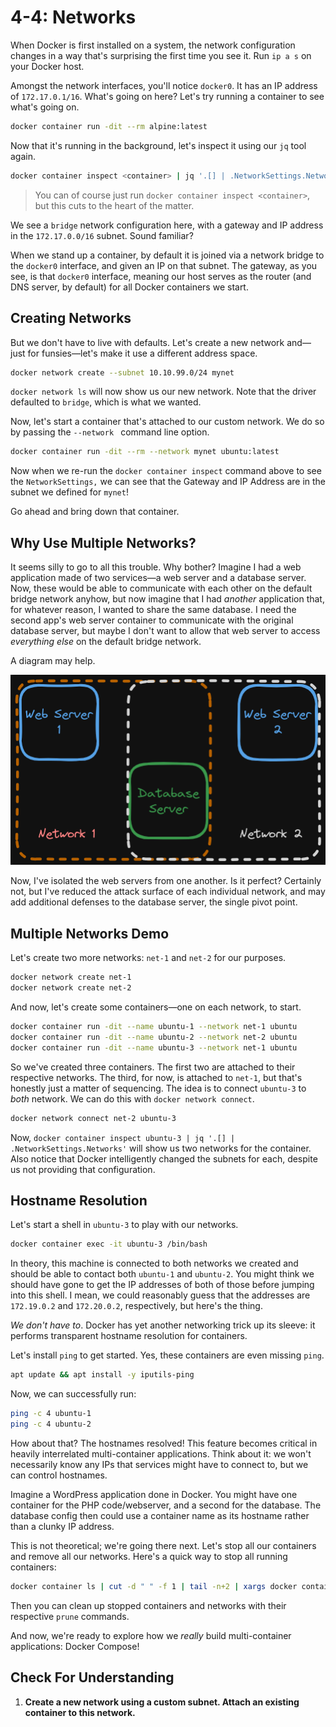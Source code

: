 # 4-4: Networks

When Docker is first installed on a system, the network configuration changes in a way that's surprising the first time you see it. Run `ip a s` on your Docker host.

Amongst the network interfaces, you'll notice `docker0`. It has an IP address of `172.17.0.1/16`. What's going on here? Let's try running a container to see what's going on. 

```bash
docker container run -dit --rm alpine:latest
```

Now that it's running in the background, let's inspect it using our `jq` tool again.

```bash
docker container inspect <container> | jq '.[] | .NetworkSettings.Networks'
```

> You can of course just run `docker container inspect <container>`, but this cuts to the heart of the matter.

We see a `bridge` network configuration here, with a gateway and IP address in the `172.17.0.0/16` subnet. Sound familiar?

When we stand up a container, by default it is joined via a network bridge to the `docker0` interface, and given an IP on that subnet. The gateway, as you see, is that `docker0` interface, meaning our host serves as the router (and DNS server, by default) for all Docker containers we start.

## Creating Networks

But we don't have to live with defaults. Let's create a new network and—just for funsies—let's make it use a different address space.

```bash
docker network create --subnet 10.10.99.0/24 mynet
```

`docker network ls` will now show us our new network. Note that the driver defaulted to `bridge`, which is what we wanted.

Now, let's start a container that's attached to our custom network. We do so by passing the `--network ` command line option.

```bash
docker container run -dit --rm --network mynet ubuntu:latest
```

Now when we re-run the `docker container inspect` command above to see the `NetworkSettings,` we can see that the Gateway and IP Address are in the subnet we defined for `mynet`!

Go ahead and bring down that container.

## Why Use Multiple Networks?

It seems silly to go to all this trouble. Why bother? Imagine I had a web application made of two services—a web server and a database server. Now, these would be able to communicate with each other on the default bridge network anyhow, but now imagine that I had _another_ application that, for whatever reason, I wanted to share the same database. I need the second app's web server container to communicate with the original database server, but maybe I don't want to allow that web server to access _everything else_ on the default bridge network. 

A diagram may help.

![4-4_networks](../img/4-4_networks.png)

Now, I've isolated the web servers from one another. Is it perfect? Certainly not, but I've reduced the attack surface of each individual network, and may add additional defenses to the database server, the single pivot point.

## Multiple Networks Demo

Let's create two more networks: `net-1` and `net-2` for our purposes.

```bash
docker network create net-1
docker network create net-2
```

And now, let's create some containers—one on each network, to start.

```bash
docker container run -dit --name ubuntu-1 --network net-1 ubuntu
docker container run -dit --name ubuntu-2 --network net-2 ubuntu
docker container run -dit --name ubuntu-3 --network net-1 ubuntu
```

So we've created three containers. The first two are attached to their respective networks. The third, for now, is attached to `net-1`, but that's honestly just a matter of sequencing. The idea is to connect `ubuntu-3` to _both_ network. We can do this with `docker network connect`.

```bash
docker network connect net-2 ubuntu-3
```

Now, `docker container inspect ubuntu-3 | jq '.[] | .NetworkSettings.Networks'` will show us two networks for the container. Also notice that Docker intelligently changed the subnets for each, despite us not providing that configuration.

## Hostname Resolution

Let's start a shell in `ubuntu-3` to play with our networks.

```bash
docker container exec -it ubuntu-3 /bin/bash
```

In theory, this machine is connected to both networks we created and should be able to contact both `ubuntu-1` and `ubuntu-2`. You might think we should have gone to get the IP addresses of both of those before jumping into this shell. I mean, we could reasonably guess that the addresses are `172.19.0.2` and `172.20.0.2`, respectively, but here's the thing.

_We don't have to_. Docker has yet another networking trick up its sleeve: it performs transparent hostname resolution for containers.

Let's install `ping` to get started. Yes, these containers are even missing `ping`.

```bash
apt update && apt install -y iputils-ping
```

Now, we can successfully run:

```bash
ping -c 4 ubuntu-1
ping -c 4 ubuntu-2
```

How about that? The hostnames resolved! This feature becomes critical in heavily interrelated multi-container applications. Think about it: we won't necessarily know any IPs that services might have to connect to, but we can control hostnames. 

Imagine a WordPress application done in Docker. You might have one container for the PHP code/webserver, and a second for the database. The database config then could use a container name as its hostname rather than a clunky IP address.

This is not theoretical; we're going there next. Let's stop all our containers and remove all our networks. Here's a quick way to stop all running containers:

```bash
docker container ls | cut -d " " -f 1 | tail -n+2 | xargs docker container stop
```

Then you can clean up stopped containers and networks with their respective `prune` commands.

And now, we're ready to explore how we _really_ build multi-container applications: Docker Compose!

## Check For Understanding

1. **Create a new network using a custom subnet. Attach an existing container to this network.**




